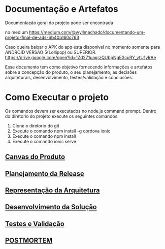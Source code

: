 # Documentação e Artefatos
Documentação geral do projeto pode ser encontrada

no medium https://medium.com/@wyllmachado/documentando-um-projeto-final-de-ads-6b40b160c763

Caso queira baixar o APK do app esta disponível no momento somente para ANDROID VERSÃO 5(Lollipop) ou SUPERIOR: 
https://drive.google.com/open?id=1Zd271uagrzQUbpNgE3cuRY_ytU1yIrAe

Esse documento tem como objetivo fornecendo informações e artefatos sobre a concepção do produto, o seu planejamento, as decisões arquiteturais, desenvolvimento, testes/validação e conclusões.

# Como Executar o projeto
Os comandos devem ser executados no node.js command prompt.
Dentro do diretorio do projeto execute os seguintes comandos.
1. Clone o diretorio do git
2. Execute o comando npm install -g cordova ionic
3. Execute o comando npm install
4. Execute o comando ionic serve


## [Canvas do Produto](canvas-do-produto.md)

## [Planejamento da Release](planejamento-da-release.md)

## [Representação da Arquitetura](representacao-da-arquitetura.md) 

## [Desenvolvimento da Solução](desenvolvimento-da-solucao.md)

## [Testes e Validação](testes.md)

## [POSTMORTEM](postmortem.md)




